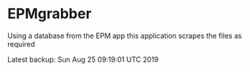 # EPMgrabber
Using a database from the EPM app this application scrapes the files as required


Latest backup: Sun Aug 25 09:19:01 UTC 2019
